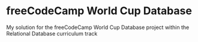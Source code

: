 # freeCodeCamp World Cup Database

My solution for the freeCodeCamp World Cup Database project within the Relational Database curriculum track
